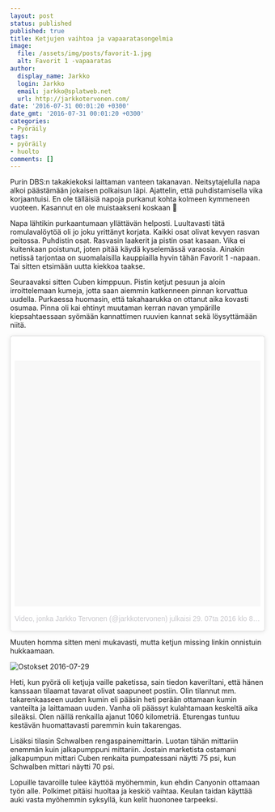 ```yaml
---
layout: post
status: published
published: true
title: Ketjujen vaihtoa ja vapaaratasongelmia
image:
  file: /assets/img/posts/favorit-1.jpg
  alt: Favorit 1 -vapaaratas
author:
  display_name: Jarkko
  login: Jarkko
  email: jarkko@splatweb.net
  url: http://jarkkotervonen.com/
date: '2016-07-31 00:01:20 +0300'
date_gmt: '2016-07-31 00:01:20 +0300'
categories:
- Pyöräily
tags:
- pyöräily
- huolto
comments: []
---
```

Purin DBS:n takakiekoksi laittaman vanteen takanavan. Neitsytajelulla napa alkoi päästämään jokaisen polkaisun läpi. Ajattelin, että puhdistamisella vika korjaantuisi. En ole tälläisiä napoja purkanut kohta kolmeen kymmeneen vuoteen. Kasannut en ole muistaakseni koskaan 🙂

Napa lähtikin purkaantumaan yllättävän helposti. Luultavasti tätä romulavalöytöä oli jo joku yrittänyt korjata. Kaikki osat olivat kevyen rasvan peitossa. Puhdistin osat. Rasvasin laakerit ja pistin osat kasaan. Vika ei kuitenkaan poistunut, joten pitää käydä kyselemässä varaosia. Ainakin netissä tarjontaa on suomalaisilla kauppiailla hyvin tähän Favorit 1 -napaan. Tai sitten etsimään uutta kiekkoa taakse.

Seuraavaksi sitten Cuben kimppuun. Pistin ketjut pesuun ja aloin irroittelemaan kumeja, jotta saan aiemmin katkenneen pinnan korvattua uudella. Purkaessa huomasin, että takahaarukka on ottanut aika kovasti osumaa. Pinna oli kai ehtinyt muutaman kerran navan ympärille kiepsahtaessaan syömään kannattimen ruuvien kannat sekä löysyttämään niitä.

<blockquote class="instagram-media" style="background: #FFF; border: 0; border-radius: 3px; box-shadow: 0 0 1px 0 rgba(0,0,0,0.5),0 1px 10px 0 rgba(0,0,0,0.15); margin: 1px; max-width: 658px; padding: 0; width: calc(100% - 2px);" data-instgrm-version="7">
<div style="padding: 8px;">
<div style="background: #F8F8F8; line-height: 0; margin-top: 40px; padding: 50.0% 0; text-align: center; width: 100%;"></div>
<p style="color: #c9c8cd; font-family: Arial,sans-serif; font-size: 14px; line-height: 17px; margin-bottom: 0; margin-top: 8px; overflow: hidden; padding: 8px 0 7px; text-align: center; text-overflow: ellipsis; white-space: nowrap;"><a style="color: #c9c8cd; font-family: Arial,sans-serif; font-size: 14px; font-style: normal; font-weight: normal; line-height: 17px; text-decoration: none;" href="https://www.instagram.com/p/BIc4DVFDLOh/" target="_blank">Video, jonka Jarkko Tervonen (@jarkkotervonen) julkaisi</a> <time style="font-family: Arial,sans-serif; font-size: 14px; line-height: 17px;" datetime="2016-07-29T15:55:55+00:00">29. 07ta 2016 klo 8.55 PDT</time></p>
</div>
</blockquote>
<script src="//platform.instagram.com/en_US/embeds.js" async="" defer="defer"></script>

Muuten homma sitten meni mukavasti, mutta ketjun missing linkin onnistuin hukkaamaan.

<img src="/assets/img/posts/ostokset-2016-07-29-1024x683.jpg" alt="Ostokset 2016-07-29" />

Heti, kun pyörä oli ketjuja vaille paketissa, sain tiedon kaveriltani, että hänen kanssaan tilaamat tavarat olivat saapuneet postiin. Olin tilannut mm. takarenkaaseen uuden kumin eli pääsin heti perään ottamaan kumin vanteilta ja laittamaan uuden. Vanha oli päässyt kulahtamaan keskeltä aika sileäksi. Olen näillä renkailla ajanut 1060 kilometriä. Eturengas tuntuu kestävän huomattavasti paremmin kuin takarengas.

Lisäksi tilasin Schwalben rengaspainemittarin. Luotan tähän mittariin enemmän kuin jalkapumppuni mittariin. Jostain marketista ostamani jalkapumpun mittari Cuben renkaita pumpatessani näytti 75 psi, kun Schwalben mittari näytti 70 psi.

Lopuille tavaroille tulee käyttöä myöhemmin, kun ehdin Canyonin ottamaan työn alle. Polkimet pitäisi huoltaa ja keskiö vaihtaa. Keulan taidan käyttää auki vasta myöhemmin syksyllä, kun kelit huononee tarpeeksi.
